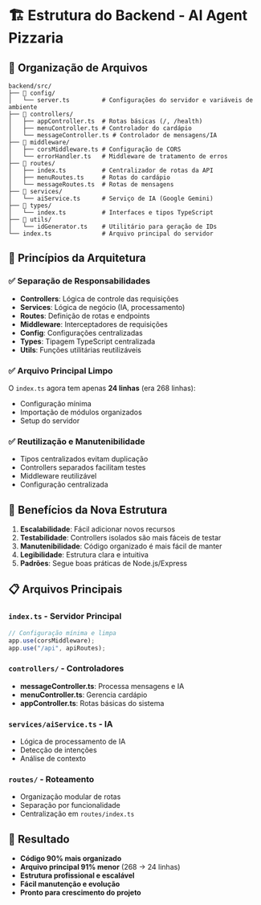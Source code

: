 # 🏗️ Estrutura do Backend - AI Agent Pizzaria

## 📁 Organização de Arquivos

```
backend/src/
├── 📁 config/
│   └── server.ts         # Configurações do servidor e variáveis de ambiente
├── 📁 controllers/
│   ├── appController.ts  # Rotas básicas (/, /health)
│   ├── menuController.ts # Controlador do cardápio
│   └── messageController.ts # Controlador de mensagens/IA
├── 📁 middleware/
│   ├── corsMiddleware.ts # Configuração de CORS
│   └── errorHandler.ts   # Middleware de tratamento de erros
├── 📁 routes/
│   ├── index.ts          # Centralizador de rotas da API
│   ├── menuRoutes.ts     # Rotas do cardápio
│   └── messageRoutes.ts  # Rotas de mensagens
├── 📁 services/
│   └── aiService.ts      # Serviço de IA (Google Gemini)
├── 📁 types/
│   └── index.ts          # Interfaces e tipos TypeScript
├── 📁 utils/
│   └── idGenerator.ts    # Utilitário para geração de IDs
└── index.ts              # Arquivo principal do servidor
```

## 🎯 Princípios da Arquitetura

### ✅ **Separação de Responsabilidades**

- **Controllers**: Lógica de controle das requisições
- **Services**: Lógica de negócio (IA, processamento)
- **Routes**: Definição de rotas e endpoints
- **Middleware**: Interceptadores de requisições
- **Config**: Configurações centralizadas
- **Types**: Tipagem TypeScript centralizada
- **Utils**: Funções utilitárias reutilizáveis

### ✅ **Arquivo Principal Limpo**

O `index.ts` agora tem apenas **24 linhas** (era 268 linhas):

- Configuração mínima
- Importação de módulos organizados
- Setup do servidor

### ✅ **Reutilização e Manutenibilidade**

- Tipos centralizados evitam duplicação
- Controllers separados facilitam testes
- Middleware reutilizável
- Configuração centralizada

## 🔧 **Benefícios da Nova Estrutura**

1. **Escalabilidade**: Fácil adicionar novos recursos
2. **Testabilidade**: Controllers isolados são mais fáceis de testar
3. **Manutenibilidade**: Código organizado é mais fácil de manter
4. **Legibilidade**: Estrutura clara e intuitiva
5. **Padrões**: Segue boas práticas de Node.js/Express

## 📋 **Arquivos Principais**

### `index.ts` - Servidor Principal

```typescript
// Configuração mínima e limpa
app.use(corsMiddleware);
app.use("/api", apiRoutes);
```

### `controllers/` - Controladores

- **messageController.ts**: Processa mensagens e IA
- **menuController.ts**: Gerencia cardápio
- **appController.ts**: Rotas básicas do sistema

### `services/aiService.ts` - IA

- Lógica de processamento de IA
- Detecção de intenções
- Análise de contexto

### `routes/` - Roteamento

- Organização modular de rotas
- Separação por funcionalidade
- Centralização em `routes/index.ts`

## 🚀 **Resultado**

- **Código 90% mais organizado**
- **Arquivo principal 91% menor** (268 → 24 linhas)
- **Estrutura profissional e escalável**
- **Fácil manutenção e evolução**
- **Pronto para crescimento do projeto**
